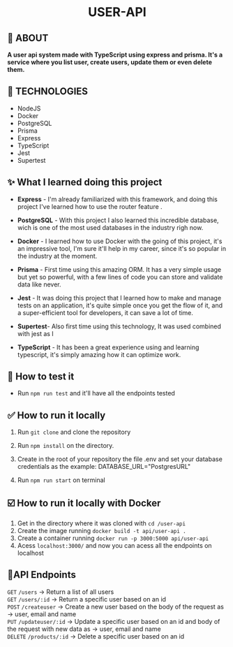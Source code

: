 <h1 align="center">USER-API</h1>

## 🎯 ABOUT

**A user api system made with TypeScript using express and prisma. It's a service where you list user, create users, update them or even delete them.**

## 🚀 TECHNOLOGIES
- NodeJS
- Docker
- PostgreSQL
- Prisma
- Express
- TypeScript
- Jest 
- Supertest

## ✨ What I learned doing this project

- **Express** - I'm already familiarized with this framework, and doing this project I've learned how to use the router feature .

- **PostgreSQL** - With this project I also learned this incredible database, wich is one of the most used databases in the industry righ now.
- **Docker** - I learned how to use Docker with the going of this project, it's an impressive tool, I'm sure it'll help in my career, since it's so popular in the industry at the moment. 
- **Prisma** - First time using this amazing ORM. It has a very simple usage but yet so powerful, with a few lines of code you can store and validate data like never.
- **Jest** - It was doing this project that I learned how to make and manage tests on an application, it's quite simple once you get the flow of it, and a super-efficient tool for developers, it can save a lot of time.
- **Supertest**- Also first time using this technology, It was used combined with jest as I 
- **TypeScript** - It has been a great experience using and learning typescript, it's simply amazing how it can optimize work.


## 🏁 How to test it
- Run `npm run test` and it'll have all the endpoints tested 

## ✅ How to run it locally

1. Run `git clone` and clone the repository </br>

2. Run `npm install` on the directory.</br>

3. Create in the root of your repository the file .env and set your database credentials as the example: DATABASE_URL="PostgresURL"

5. Run `npm run start` on terminal

## ☑️  How to run it locally with Docker

1. Get in the directory where it was cloned with `cd /user-api`
2. Create the image running `docker build -t api/user-api .`
3. Create a container running `docker run -p 3000:5000 api/user-api`
4. Acess `localhost:3000/` and now you can acess all the endpoints on localhost

## 📝API Endpoints
`GET` `/users` -> Return a list of all users </br>
`GET` `/users/:id` -> Return a specific user based on an id </br>
`POST` `/createuser` -> Create a new user based on the body of the request as -> user, email and name </br>
`PUT` `/updateuser/:id` -> Update a specific user based on an id and body of the request with new data as -> user, email and name </br>
`DELETE` `/products/:id` -> Delete a specific user based on an id </br>

